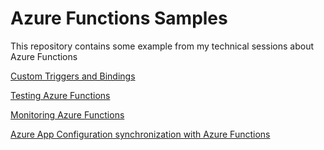 # Azure Functions Samples

This repository contains some example from my technical sessions about Azure Functions

<a href="CustomTriggerAndBinding/README.md" target="_blank">Custom Triggers and Bindings</a>

<a href="TestingAzureFunctions/README.md" target="_blank">Testing Azure Functions</a>

<a href="MonitoringAzureFunctions/README.md" target="_blank">Monitoring Azure Functions</a>

<a href="AppConfigSyncFunction/README.md" target="_blank">Azure App Configuration synchronization with Azure Functions</a>
